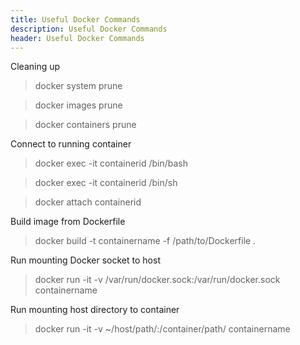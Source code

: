```yaml
---
title: Useful Docker Commands
description: Useful Docker Commands
header: Useful Docker Commands
---
```


Cleaning up

> docker system prune

> docker images prune

> docker containers prune


Connect to running container

> docker exec -it containerid /bin/bash

> docker exec -it containerid /bin/sh

> docker attach containerid

Build image from Dockerfile

> docker build -t containername -f /path/to/Dockerfile .

Run mounting Docker socket to host

> docker run -it -v /var/run/docker.sock:/var/run/docker.sock containername

Run mounting host directory to container

> docker run -it -v ~/host/path/:/container/path/ containername

&nbsp;
